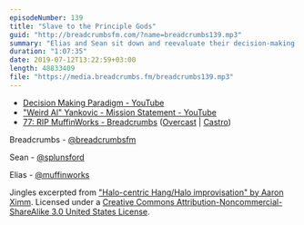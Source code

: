 ```yaml
---
episodeNumber: 139
title: "Slave to the Principle Gods"
guid: "http://breadcrumbsfm.com/?name=breadcrumbs139.mp3"
summary: "Elias and Sean sit down and reevaluate their decision-making paradigm."
duration: "1:07:35"
date: 2019-07-12T13:22:59+03:00
length: 48833409
file: "https://media.breadcrumbs.fm/breadcrumbs139.mp3"
---
```


- [Decision Making Paradigm - YouTube](https://youtu.be/BFz78LAVE7k)
- ["Weird Al" Yankovic - Mission Statement - YouTube](https://youtu.be/GyV_UG60dD4)
- [77: RIP MuffinWorks - Breadcrumbs](https://breadcrumbs.fm/77/) ([Overcast](https://overcast.fm/+Llyq87VtI) | [Castro](https://castro.fm/episode/lELha5))

Breadcrumbs - [@breadcrumbsfm](https://twitter.com/breadcrumbsfm)

Sean - [@splunsford](https://twitter.com/splunsford)

Elias - [@muffinworks](https://twitter.com/muffinworks)

Jingles excerpted from ["Halo-centric Hang/Halo improvisation" by Aaron Ximm](http://freemusicarchive.org/music/aaron_ximm/handpans_and_the_hang/). Licensed under a [Creative Commons Attribution-Noncommercial-ShareAlike 3.0 United States License](http://creativecommons.org/licenses/by-nc-sa/3.0/us/).